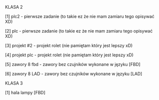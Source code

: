 KLASA 2



[1] plc2 - pierwsze zadanie (to takie ez że nie mam zamiaru tego opisywać XD)

[2] plc - pierwsze zadanie (to takie ez że nie mam zamiaru tego opisywać XD)

[3] projekt #2 - projekt rolet (nie pamiętam który jest lepszy xD)

[4] projekt plc - projekt rolet (nie pamiętam który jest lepszy xD)

[5] zawory 8 fbd - zawory bez czujników wykonane w języku [FBD]

[6] zawory 8 LAD - zawory bez czujników wykonane w języku [LAD]



KLASA 3



[1] hala lampy [FBD]

